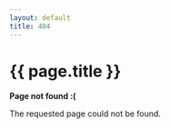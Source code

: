 ```yaml
---
layout: default
title: 404
---
```


# {{ page.title }}

**Page not found :(**

The requested page could not be found.
